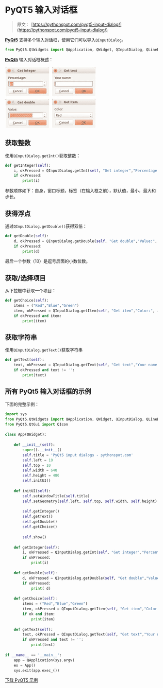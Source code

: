 # PyQT5 输入对话框

> 原文： [https://pythonspot.com/pyqt5-input-dialog/](https://pythonspot.com/pyqt5-input-dialog/)

[**PyQt5**](https://pythonspot.com/pyqt5/) 支持多个输入对话框，使用它们可以导入`QInputDialog`。

```py
from PyQt5.QtWidgets import QApplication, QWidget, QInputDialog, QLineEdit

```

[**PyQt5**](https://pythonspot.com/pyqt5/) 输入对话框概述：

![pyqt5-input-dialog](img/6872d4e6f12488af0c0f4f9c14deb773.jpg)

## 获取整数

使用`QInputDialog.getInt()`获取整数：

```py
def getInteger(self):
    i, okPressed = QInputDialog.getInt(self, "Get integer","Percentage:", 28, 0, 100, 1)
    if okPressed:
        print(i)

```

参数顺序如下：自身，窗口标题，标签（在输入框之前），默认值，最小，最大和步长。

## 获得浮点

通过`QInputDialog.getDouble()`获得双倍：

```py
def getDouble(self):
    d, okPressed = QInputDialog.getDouble(self, "Get double","Value:", 10.05, 0, 100, 10)
    if okPressed:
        print(d)

```

最后一个参数（10）是逗号后面的小数位数。

## 获取/选择项目

从下拉框中获取一个项目：

```py
def getChoice(self):
    items = ("Red","Blue","Green")
    item, okPressed = QInputDialog.getItem(self, "Get item","Color:", items, 0, False)
    if okPressed and item:
        print(item)

```

## 获取字符串

使用`QInputDialog.getText()`获取字符串

```py
def getText(self):
    text, okPressed = QInputDialog.getText(self, "Get text","Your name:", QLineEdit.Normal, "")
    if okPressed and text != '':
        print(text)

```

## 所有 PyQt5 输入对话框的示例

下面的完整示例：

```py
import sys
from PyQt5.QtWidgets import QApplication, QWidget, QInputDialog, QLineEdit
from PyQt5.QtGui import QIcon

class App(QWidget):

    def __init__(self):
        super().__init__()
        self.title = 'PyQt5 input dialogs - pythonspot.com'
        self.left = 10
        self.top = 10
        self.width = 640
        self.height = 480
        self.initUI()

    def initUI(self):
        self.setWindowTitle(self.title)
        self.setGeometry(self.left, self.top, self.width, self.height)

        self.getInteger()
        self.getText()
        self.getDouble()
        self.getChoice()

        self.show()

    def getInteger(self):
        i, okPressed = QInputDialog.getInt(self, "Get integer","Percentage:", 28, 0, 100, 1)
        if okPressed:
            print(i)

    def getDouble(self):
        d, okPressed = QInputDialog.getDouble(self, "Get double","Value:", 10.50, 0, 100, 10)
        if okPressed:
            print( d)

    def getChoice(self):
        items = ("Red","Blue","Green")
        item, okPressed = QInputDialog.getItem(self, "Get item","Color:", items, 0, False)
        if ok and item:
            print(item)

    def getText(self):
        text, okPressed = QInputDialog.getText(self, "Get text","Your name:", QLineEdit.Normal, "")
        if okPressed and text != '':
            print(text)

if __name__ == '__main__':
    app = QApplication(sys.argv)
    ex = App()
    sys.exit(app.exec_())

```

[下载 PyQT5 示例](https://pythonspot.com/download-pyqt5-examples/)